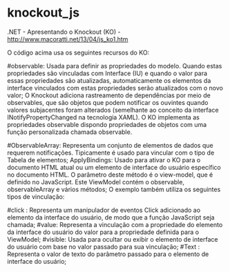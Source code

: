 # knockout_js
.NET - Apresentando o Knockout (KO) - http://www.macoratti.net/13/04/js_ko1.htm


O código acima usa os seguintes recursos do KO:

#observable: Usada para definir as propriedades do modelo. Quando estas propriedades são vinculadas com Interface (IU) e quando o valor para essas propriedades são atualizadas, automaticamente os elementos da interface vinculados com estas propriedades serão atualizados com o novo valor;
O Knockout adiciona rastreamento de dependências por meio de observables, que são objetos que podem notificar os ouvintes quando valores subjacentes foram alterados (semelhante ao conceito da interface INotifyPropertyChanged na tecnologia XAML). O KO implementa as propriedades observable dispondo propriedades de objetos com uma função personalizada chamada observable.

#ObservableArray: Representa um conjunto de elementos de dados que requerem notificações. Tipicamente é usado para vincular com o tipo de Tabela de elementos;
ApplyBindings: Usado para ativar o KO para o documento HTML atual ou um elemento de interface do usuário específico no documento HTML. O parâmetro deste método é o view-model, que é definido no JavaScript. Este ViewModel contém o observable, observableArray e vários métodos;
O exemplo também utiliza os seguintes tipos de vinculação:

#click : Representa um manipulador de eventos Click adicionado ao elemento da interface do usuário, de modo que a função JavaScript seja chamada;
#value: Representa a vinculação com a propriedade do elemento da interface do usuário do valor para a propriedade definida para o ViewModel;
#visible: Usada para ocultar ou exibir o elemento de interface do usuário com base no valor passado para sua vinculação;
#Text : Representa o valor de texto do parâmetro passado para o elemento de interface do usuário;
